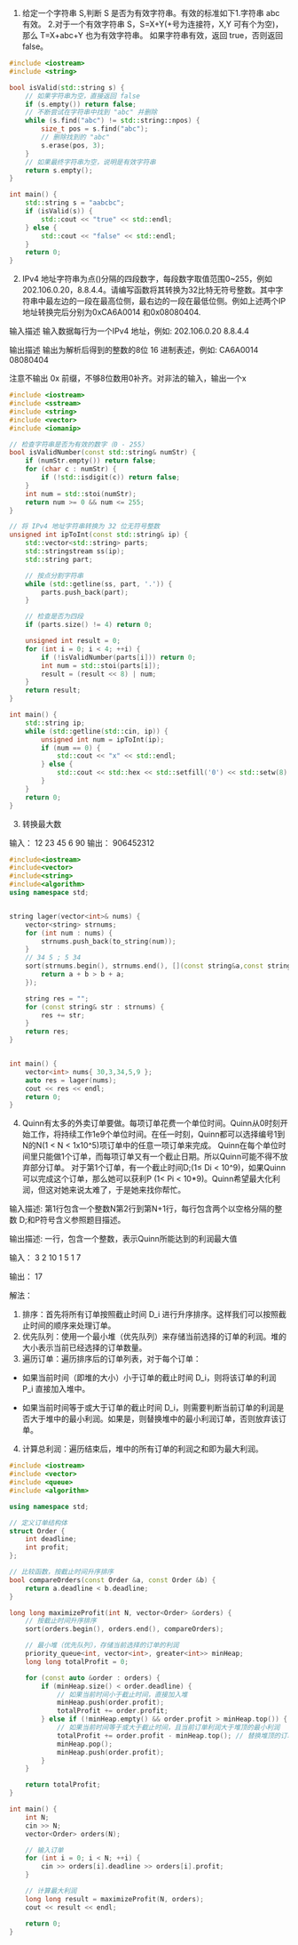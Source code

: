 1. 给定一个字符串 S,判断 S 是否为有效字符串。有效的标准如下1.字符串 abc 有效。
2.对于一个有效字符串 S，S=X+Y(+号为连接符，X,Y 可有个为空)，那么 T=X+abc+Y 也为有效字符串。
如果字符串有效，返回 true，否则返回 false。


```cpp
#include <iostream>
#include <string>

bool isValid(std::string s) {
    // 如果字符串为空，直接返回 false
    if (s.empty()) return false;
    // 不断尝试在字符串中找到 "abc" 并删除
    while (s.find("abc") != std::string::npos) {
        size_t pos = s.find("abc");
        // 删除找到的 "abc"
        s.erase(pos, 3);
    }
    // 如果最终字符串为空，说明是有效字符串
    return s.empty();
}

int main() {
    std::string s = "aabcbc";
    if (isValid(s)) {
        std::cout << "true" << std::endl;
    } else {
        std::cout << "false" << std::endl;
    }
    return 0;
}
```

2. IPv4 地址字符串为点()分隔的四段数字，每段数字取值范围0~255，例如 202.106.0.20，8.8.4.4。请编写函数将其转换为32比特无符号整数。其中字符串中最左边的一段在最高位侧，最右边的一段在最低位侧。例如上述两个IP 地址转换完后分别为0xCA6A0014 和0x08080404.

输入描述
输入数据每行为一个IPv4 地址，例如:
202.106.0.20
8.8.4.4

输出描述
输出为解析后得到的整数的8位 16 进制表述，例如:
CA6A0014
08080404

注意不输出 0x 前缀，不够8位数用0补齐。对非法的输入，输出一个x

```cpp
#include <iostream>
#include <sstream>
#include <string>
#include <vector>
#include <iomanip>

// 检查字符串是否为有效的数字（0 - 255）
bool isValidNumber(const std::string& numStr) {
    if (numStr.empty()) return false;
    for (char c : numStr) {
        if (!std::isdigit(c)) return false;
    }
    int num = std::stoi(numStr);
    return num >= 0 && num <= 255;
}

// 将 IPv4 地址字符串转换为 32 位无符号整数
unsigned int ipToInt(const std::string& ip) {
    std::vector<std::string> parts;
    std::stringstream ss(ip);
    std::string part;

    // 按点分割字符串
    while (std::getline(ss, part, '.')) {
        parts.push_back(part);
    }

    // 检查是否为四段
    if (parts.size() != 4) return 0;

    unsigned int result = 0;
    for (int i = 0; i < 4; ++i) {
        if (!isValidNumber(parts[i])) return 0;
        int num = std::stoi(parts[i]);
        result = (result << 8) | num;
    }
    return result;
}

int main() {
    std::string ip;
    while (std::getline(std::cin, ip)) {
        unsigned int num = ipToInt(ip);
        if (num == 0) {
            std::cout << "x" << std::endl;
        } else {
            std::cout << std::hex << std::setfill('0') << std::setw(8) << num << std::endl;
        }
    }
    return 0;
}
```

3. 转换最大数

输入： 12 23 45 6 90
输出： 906452312

```cpp
#include<iostream>
#include<vector>
#include<string>
#include<algorithm>
using namespace std;


string lager(vector<int>& nums) {
	vector<string> strnums;
	for (int num : nums) {
		strnums.push_back(to_string(num));
	}
	// 34 5 ; 5 34
	sort(strnums.begin(), strnums.end(), [](const string&a,const string& b) {
		return a + b > b + a;
	});

	string res = "";
	for (const string& str : strnums) {
		res += str;
	}
	return res;
}


int main() {
	vector<int> nums{ 30,3,34,5,9 };
	auto res = lager(nums);
	cout << res << endl;
	return 0;
}
```

4. Quinn有太多的外卖订单要做。每项订单花费一个单位时间。Quinn从0时刻开始工作，将持续工作1e9个单位时间。在任一时刻，Quinn都可以选择编号1到N的N(1 < N < 1x10^5)项订单中的任意一项订单来完成。 Quinn在每个单位时间里只能做1个订单，而每项订单又有一个截止日期。所以Quinn可能不得不放弃部分订单。 对于第1个订单，有一个截止时间D;(1≤ Di < 10^9)，如果Quinn可以完成这个订单，那么她可以获利P (1< Pi < 10*9)。Quinn希望最大化利润，但这对她来说太难了，于是她来找你帮忙。

输入描述:
第1行包含一个整数N第2行到第N+1行，每行包含两个以空格分隔的整数 D;和P符号含义参照题目描述。

输出描述:
一行，包含一个整数，表示Quinn所能达到的利润最大值

输入：
3
2 10
1 5
1 7

输出：
17

解法：
1. 排序：首先将所有订单按照截止时间 D_i 进行升序排序。这样我们可以按照截止时间的顺序来处理订单。
2. 优先队列：使用一个最小堆（优先队列）来存储当前选择的订单的利润。堆的大小表示当前已经选择的订单数量。
3. 遍历订单：遍历排序后的订单列表，对于每个订单：

+ 如果当前时间（即堆的大小）小于订单的截止时间 D_i，则将该订单的利润 P_i 直接加入堆中。

+ 如果当前时间等于或大于订单的截止时间 D_i，则需要判断当前订单的利润是否大于堆中的最小利润。如果是，则替换堆中的最小利润订单，否则放弃该订单。

4. 计算总利润：遍历结束后，堆中的所有订单的利润之和即为最大利润。

```cpp
#include <iostream>
#include <vector>
#include <queue>
#include <algorithm>

using namespace std;

// 定义订单结构体
struct Order {
    int deadline;
    int profit;
};

// 比较函数，按截止时间升序排序
bool compareOrders(const Order &a, const Order &b) {
    return a.deadline < b.deadline;
}

long long maximizeProfit(int N, vector<Order> &orders) {
    // 按截止时间升序排序
    sort(orders.begin(), orders.end(), compareOrders);

    // 最小堆（优先队列），存储当前选择的订单的利润
    priority_queue<int, vector<int>, greater<int>> minHeap;
    long long totalProfit = 0;

    for (const auto &order : orders) {
        if (minHeap.size() < order.deadline) {
            // 如果当前时间小于截止时间，直接加入堆
            minHeap.push(order.profit);
            totalProfit += order.profit;
        } else if (!minHeap.empty() && order.profit > minHeap.top()) {
            // 如果当前时间等于或大于截止时间，且当前订单利润大于堆顶的最小利润
            totalProfit += order.profit - minHeap.top(); // 替换堆顶的订单
            minHeap.pop();
            minHeap.push(order.profit);
        }
    }

    return totalProfit;
}

int main() {
    int N;
    cin >> N;
    vector<Order> orders(N);

    // 输入订单
    for (int i = 0; i < N; ++i) {
        cin >> orders[i].deadline >> orders[i].profit;
    }

    // 计算最大利润
    long long result = maximizeProfit(N, orders);
    cout << result << endl;

    return 0;
}
```






